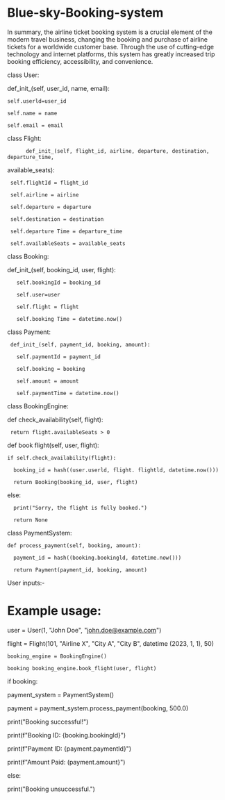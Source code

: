 # Blue-sky-Booking-system
In summary, the airline ticket booking system is a crucial element of the modern travel business, changing the booking and purchase of airline tickets for a worldwide customer base. Through the use of cutting-edge technology and internet platforms, this system has greatly increased trip booking efficiency, accessibility, and convenience.

class User:

  def_init_(self, user_id, name, email):

    self.userld=user_id

    self.name = name

    self.email = email

class Flight:

          def_init_(self, flight_id, airline, departure, destination, departure_time,

available_seats):

     self.flightId = flight_id

     self.airline = airline

     self.departure = departure

     self.destination = destination

     self.departure Time = departure_time

     self.availableSeats = available_seats

class Booking:

  def_init_(self, booking_id, user, flight):

       self.bookingId = booking_id

       self.user=user

       self.flight = flight

       self.booking Time = datetime.now()

class Payment:

     def_init_(self, payment_id, booking, amount):

       self.paymentId = payment_id

       self.booking = booking

       self.amount = amount

       self.paymentTime = datetime.now()

class BookingEngine:

   def check_availability(self, flight):

     return flight.availableSeats > 0

  def book flight(self, user, flight):

    if self.check_availability(flight):

      booking_id = hash((user.userld, flight. flightld, datetime.now()))

      return Booking(booking_id, user, flight)

else:

      print("Sorry, the flight is fully booked.")

      return None
      
class PaymentSystem:

    def process_payment(self, booking, amount):

      payment_id = hash((booking.bookingld, datetime.now()))

      return Payment(payment_id, booking, amount)

User inputs:-

# Example usage:

user = User(1, "John Doe", "john.doe@example.com")

flight = Flight(101, "Airline X", "City A", "City B", datetime (2023, 1, 1), 50)

    booking_engine = BookingEngine()

    booking booking_engine.book_flight(user, flight)

if booking:

   payment_system = PaymentSystem()

   payment = payment_system.process_payment(booking, 500.0)

   print("Booking successful!")

   print(f"Booking ID: {booking.bookingld}")

   print(f"Payment ID: {payment.paymentId}")

   print(f"Amount Paid: (payment.amount}")

else:

print("Booking unsuccessful.")
